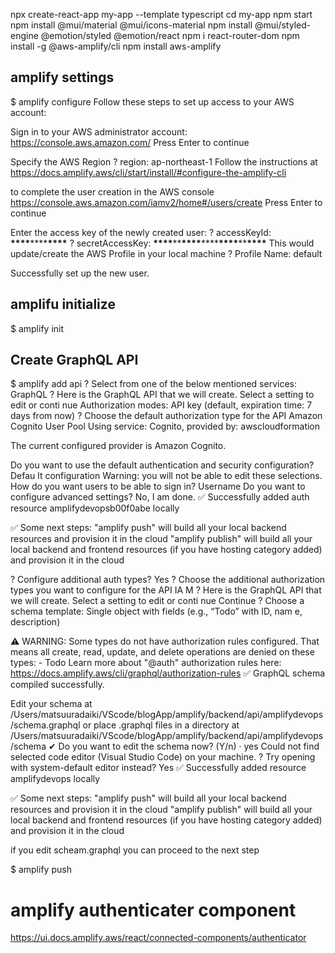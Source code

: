 npx create-react-app my-app --template typescript
cd my-app
npm start
npm install @mui/material @mui/icons-material
npm install @mui/styled-engine @emotion/styled @emotion/react
npm i react-router-dom
npm install -g @aws-amplify/cli
npm install aws-amplify

## amplify settings

$ amplify configure
Follow these steps to set up access to your AWS account:

Sign in to your AWS administrator account:
https://console.aws.amazon.com/
Press Enter to continue

Specify the AWS Region
? region: ap-northeast-1
Follow the instructions at
https://docs.amplify.aws/cli/start/install/#configure-the-amplify-cli

to complete the user creation in the AWS console
https://console.aws.amazon.com/iamv2/home#/users/create
Press Enter to continue

Enter the access key of the newly created user:
? accessKeyId: **\*\*\*\***\*\*\*\***\*\*\*\***
? secretAccessKey: **\*\*\*\***\*\***\*\*\*\***\*\*\*\***\*\*\*\***\*\***\*\*\*\***
This would update/create the AWS Profile in your local machine
? Profile Name: default

Successfully set up the new user.

## amplifu initialize

$ amplify init

## Create GraphQL API

$ amplify add api
? Select from one of the below mentioned services: GraphQL
? Here is the GraphQL API that we will create. Select a setting to edit or conti
nue Authorization modes: API key (default, expiration time: 7 days from now)
? Choose the default authorization type for the API Amazon Cognito User Pool
Using service: Cognito, provided by: awscloudformation

The current configured provider is Amazon Cognito.

Do you want to use the default authentication and security configuration? Defau
lt configuration
Warning: you will not be able to edit these selections.
How do you want users to be able to sign in? Username
Do you want to configure advanced settings? No, I am done.
✅ Successfully added auth resource amplifydevopsb00f0abe locally

✅ Some next steps:
"amplify push" will build all your local backend resources and provision it in the cloud
"amplify publish" will build all your local backend and frontend resources (if you have hosting category added) and provision it in the cloud

? Configure additional auth types? Yes
? Choose the additional authorization types you want to configure for the API IA
M
? Here is the GraphQL API that we will create. Select a setting to edit or conti
nue Continue
? Choose a schema template: Single object with fields (e.g., “Todo” with ID, nam
e, description)

⚠️ WARNING: Some types do not have authorization rules configured. That means all create, read, update, and delete operations are denied on these types: - Todo
Learn more about "@auth" authorization rules here: https://docs.amplify.aws/cli/graphql/authorization-rules
✅ GraphQL schema compiled successfully.

Edit your schema at /Users/matsuuradaiki/VScode/blogApp/amplify/backend/api/amplifydevops/schema.graphql or place .graphql files in a directory at /Users/matsuuradaiki/VScode/blogApp/amplify/backend/api/amplifydevops/schema
✔ Do you want to edit the schema now? (Y/n) · yes
Could not find selected code editor (Visual Studio Code) on your machine.
? Try opening with system-default editor instead? Yes
✅ Successfully added resource amplifydevops locally

✅ Some next steps:
"amplify push" will build all your local backend resources and provision it in the cloud
"amplify publish" will build all your local backend and frontend resources (if you have hosting category added) and provision it in the cloud

if you edit scheam.graphql you can proceed to the next step

$ amplify push


# amplify authenticater component
https://ui.docs.amplify.aws/react/connected-components/authenticator

